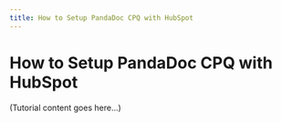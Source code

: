 ```yaml
---
title: How to Setup PandaDoc CPQ with HubSpot
---
```


# How to Setup PandaDoc CPQ with HubSpot

(Tutorial content goes here...)
